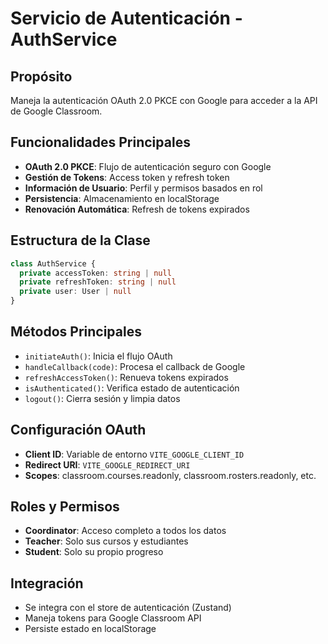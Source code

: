 # Servicio de Autenticación - AuthService

## Propósito
Maneja la autenticación OAuth 2.0 PKCE con Google para acceder a la API de Google Classroom.

## Funcionalidades Principales
- **OAuth 2.0 PKCE**: Flujo de autenticación seguro con Google
- **Gestión de Tokens**: Access token y refresh token
- **Información de Usuario**: Perfil y permisos basados en rol
- **Persistencia**: Almacenamiento en localStorage
- **Renovación Automática**: Refresh de tokens expirados

## Estructura de la Clase
```typescript
class AuthService {
  private accessToken: string | null
  private refreshToken: string | null
  private user: User | null
}
```

## Métodos Principales
- `initiateAuth()`: Inicia el flujo OAuth
- `handleCallback(code)`: Procesa el callback de Google
- `refreshAccessToken()`: Renueva tokens expirados
- `isAuthenticated()`: Verifica estado de autenticación
- `logout()`: Cierra sesión y limpia datos

## Configuración OAuth
- **Client ID**: Variable de entorno `VITE_GOOGLE_CLIENT_ID`
- **Redirect URI**: `VITE_GOOGLE_REDIRECT_URI`
- **Scopes**: classroom.courses.readonly, classroom.rosters.readonly, etc.

## Roles y Permisos
- **Coordinator**: Acceso completo a todos los datos
- **Teacher**: Solo sus cursos y estudiantes
- **Student**: Solo su propio progreso

## Integración
- Se integra con el store de autenticación (Zustand)
- Maneja tokens para Google Classroom API
- Persiste estado en localStorage

